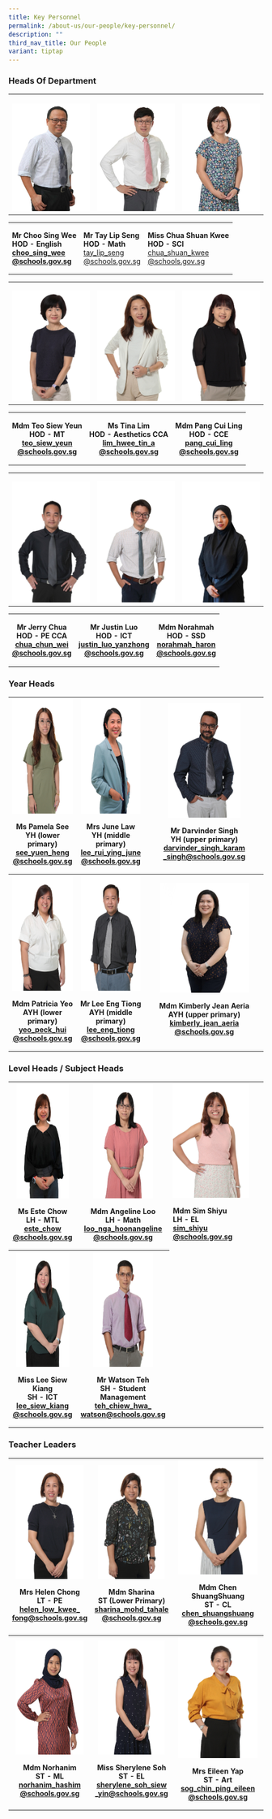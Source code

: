 ```yaml
---
title: Key Personnel
permalink: /about-us/our-people/key-personnel/
description: ""
third_nav_title: Our People
variant: tiptap
---
```

<h3>Heads Of Department</h3>
<table style="minWidth: 75px">
<colgroup>
<col>
<col>
<col>
</colgroup>
<tbody>
<tr>
<th rowspan="1" colspan="1">
<p></p>
<div class="isomer-image-wrapper">
<img style="width: 100%" height="auto" width="100%" alt="" src="/images/Our People/Key Personnel /Sing_wee.jpg">
</div>
</th>
<th rowspan="1" colspan="1">
<p></p>
<div class="isomer-image-wrapper">
<img style="width: 100%" height="auto" width="100%" alt="" src="/images/Our People/Key Personnel /Lip_seng.jpg">
</div>
</th>
<th rowspan="1" colspan="1">
<p></p>
<div class="isomer-image-wrapper">
<img style="width: 100%" height="auto" width="100%" alt="" src="/images/Our People/Key Personnel /shusng_shuang.jpg">
</div>
</th>
</tr>
</tbody>
</table>
<table style="minWidth: 75px">
<colgroup>
<col>
<col>
<col>
</colgroup>
<tbody>
<tr>
<td rowspan="1" colspan="1">
<p><strong>Mr Choo Sing Wee <br>HOD - English <br><a href="mailto:choo_sing_wee@schools.gov.sg" rel="noopener noreferrer nofollow" target="_blank">choo_sing_wee<br>@schools.gov.sg</a></strong>
</p>
</td>
<td rowspan="1" colspan="1">
<p><strong>Mr Tay Lip Seng <br>HOD - Math <br></strong><a href="mailto:tay_lip_seng@schools.gov.sg" rel="noopener noreferrer nofollow" target="_blank">tay_lip_seng<br>@schools.gov.sg</a>
</p>
</td>
<td rowspan="1" colspan="1">
<p><strong>Miss Chua Shuan Kwee<br>HOD - SCI</strong>
<br><a href="mailto:chua_shuan_kwee@schools.gov.sg" rel="noopener noreferrer nofollow" target="_blank">chua_shuan_kwee<br>@schools.gov.sg</a>
</p>
</td>
</tr>
</tbody>
</table>
<table style="minWidth: 75px">
<colgroup>
<col>
<col>
<col>
</colgroup>
<tbody>
<tr>
<td rowspan="1" colspan="1">
<p></p>
<div class="isomer-image-wrapper">
<img style="width: 100%" height="auto" width="100%" alt="" src="/images/Our People/Key Personnel /4.jpg">
</div>
</td>
<td rowspan="1" colspan="1">
<p></p>
<div class="isomer-image-wrapper">
<img style="width: 100%" height="auto" width="100%" alt="" src="/images/Our People/Key Personnel /2.jpg">
</div>
</td>
<td rowspan="1" colspan="1">
<p></p>
<div class="isomer-image-wrapper">
<img style="width: 100%" height="auto" width="100%" alt="" src="/images/Our People/Key Personnel /1.jpg">
</div>
</td>
</tr>
</tbody>
</table>
<table style="minWidth: 75px">
<colgroup>
<col>
<col>
<col>
</colgroup>
<tbody>
<tr>
<th rowspan="1" colspan="1">
<p>Mdm Teo Siew Yeun
<br>HOD - MT
<br><a href="mailto:teo_siew_yeun@schools.gov.sg" rel="noopener noreferrer nofollow" target="_blank">teo_siew_yeun<br>@schools.gov.sg</a>
</p>
</th>
<th rowspan="1" colspan="1">
<p>Ms Tina Lim
<br>HOD - Aesthetics CCA
<br><a href="mailto:lim_hwee_tin_a@schools.gov.sg" rel="noopener noreferrer nofollow" target="_blank">lim_hwee_tin_a<br>@schools.gov.sg</a>
</p>
</th>
<th rowspan="1" colspan="1">
<p>Mdm Pang Cui Ling
<br>HOD - CCE
<br><a href="mailto:pang_cui_ling@schools.gov.sg" rel="noopener noreferrer nofollow" target="_blank">pang_cui_ling<br>@schools.gov.sg</a>
</p>
</th>
</tr>
</tbody>
</table>
<table style="minWidth: 75px">
<colgroup>
<col>
<col>
<col>
</colgroup>
<tbody>
<tr>
<td rowspan="1" colspan="1">
<p></p>
<div class="isomer-image-wrapper">
<img style="width: 100%" height="auto" width="100%" alt="" src="/images/Our People/Key Personnel /jerry.jpg">
</div>
</td>
<td rowspan="1" colspan="1">
<p></p>
<div class="isomer-image-wrapper">
<img style="width: 100%" height="auto" width="100%" alt="" src="/images/Our People/Key Personnel /justin.jpg">
</div>
</td>
<td rowspan="1" colspan="1">
<p></p>
<div class="isomer-image-wrapper">
<img style="width: 100%" height="auto" width="100%" alt="" src="/images/Our People/Key Personnel /norah.jpg">
</div>
</td>
</tr>
</tbody>
</table>
<table style="minWidth: 75px">
<colgroup>
<col>
<col>
<col>
</colgroup>
<tbody>
<tr>
<th rowspan="1" colspan="1">
<p>Mr Jerry Chua
<br>HOD - PE CCA
<br><a href="mailto:chua_chun_wei@schools.gov.sg" rel="noopener noreferrer nofollow" target="_blank">chua_chun_wei<br>@schools.gov.sg</a>
</p>
</th>
<th rowspan="1" colspan="1">
<p>Mr Justin Luo
<br>HOD - ICT
<br><a href="mailto:justin_luo_yanzhong@schools.gov.sg" rel="noopener noreferrer nofollow" target="_blank">justin_luo_yanzhong<br>@schools.gov.sg</a>
</p>
</th>
<th rowspan="1" colspan="1">
<p>Mdm Norahmah
<br>HOD - SSD
<br><a href="mailto:norahmah_haron@schools.gov.sg" rel="noopener noreferrer nofollow" target="_blank"><u>norahmah_haron</u></a>
<br><a href="mailto:norahmah_haron@schools.gov.sg" rel="noopener noreferrer nofollow" target="_blank"><u>@schools.gov.sg</u></a>
</p>
</th>
</tr>
</tbody>
</table>
<p></p>
<h3>Year Heads</h3>
<table style="minWidth: 75px">
<colgroup>
<col>
<col>
<col>
</colgroup>
<tbody>
<tr>
<th rowspan="1" colspan="1">
<div class="isomer-image-wrapper">
<img style="width: 100%;" height="225" width="175" alt="Miss Pamela See cropped.jpg" src="/images/ms%20pamela%20see%20yuen%20heng%20(1).JPG">
</div>
<p>Ms Pamela See
<br>YH (lower primary)
<br><a href="mailto:see_yuen_heng@schools.gov.sg" rel="noopener noreferrer nofollow" target="_blank">see_yuen_heng<br>@schools.gov.sg</a>
</p>
</th>
<th rowspan="1" colspan="1">
<div class="isomer-image-wrapper">
<img style="width: 97%;" height="225" width="175" alt="Ms_Lee_Rui_Ying_June.jpg" src="/images/Ms_Lee_Rui_Ying_June.jpg">
</div>
<p>Mrs June Law
<br>YH (middle primary)
<br><a href="mailto:lee_rui_ying_june@schools.gov.sg" rel="noopener noreferrer nofollow" target="_blank">lee_rui_ying_june<br>@schools.gov.sg</a> 
<br>
</p>
</th>
<th rowspan="1" colspan="1">
<div class="isomer-image-wrapper">
<img style="width: 65%;" height="225" width="175" alt="MR DARVINDER EDITER FINAL.jpg" src="/images/mr%20darvinder%20singh%20so%20k%20singh.JPG">
</div>
<p>Mr Darvinder Singh
<br>YH (upper primary)
<br><a href="mailto:darvinder_singh_karam_singh@schools.gov.sg" rel="noopener noreferrer nofollow" target="_blank">darvinder_singh_karam<br>_singh@schools.gov.sg</a> 
<br>
</p>
</th>
</tr>
<tr>
<th rowspan="1" colspan="1">
<div class="isomer-image-wrapper">
<img style="width: 100%" height="225" width="175" alt="pat.jpg" src="/images/mdm%20yeo%20peck%20hui%20patricia.JPG">
</div>
<p>Mdm Patricia Yeo
<br>AYH (lower primary)
<br><a href="mailto:yeo_peck_hui@schools.gov.sg" rel="noopener noreferrer nofollow" target="_blank">yeo_peck_hui<br>@schools.gov.sg</a> 
<br>
</p>
</th>
<th rowspan="1" colspan="1">
<div class="isomer-image-wrapper">
<img style="width: 97%;" height="225" width="175" alt="Lee Eng Tiong_optimisedforweb.jpg" src="/images/mr%20lee%20eng%20tiong.JPG">
</div>
<p>Mr Lee Eng Tiong
<br>AYH (middle primary)
<br><a href="mailto:lee_eng_tiong@schools.gov.sg" rel="noopener noreferrer nofollow" target="_blank">lee_eng_tiong<br>@schools.gov.sg</a> 
<br>
</p>
</th>
<th rowspan="1" colspan="1">
<div class="isomer-image-wrapper">
<img style="width: 80%;" height="auto" width="100%" alt="" src="/images/Our People/Key Personnel /Kimberly_final.jpg">
</div>
<p>Mdm Kimberly Jean Aeria
<br>AYH (upper primary) <a href="mailto:kimberly_jean_aeria@schools.gov.sg" rel="noopener noreferrer nofollow" target="_blank">kimberly_jean_aeria</a>
<br><a href="mailto:kimberly_jean_aeria@schools.gov.sg" rel="noopener noreferrer nofollow" target="_blank">@schools.gov.sg</a>
</p>
</th>
</tr>
</tbody>
</table>
<h3></h3>
<h3>Level Heads / Subject Heads</h3>
<table style="minWidth: 75px">
<colgroup>
<col>
<col>
<col>
</colgroup>
<tbody>
<tr>
<th rowspan="1" colspan="1">
<div class="isomer-image-wrapper">
<img style="width: 85%;" height="225" width="175" alt="Ms_Este_Chow.jpg" src="/images/Our%20People/Key%20Personnel%20/Ms_Este_Chow.jpg">
</div>
<p>Ms Este Chow
<br>LH - MTL
<br><a href="mailto:este_chow@schools.gov.sg" rel="noopener noreferrer nofollow" target="_blank">este_chow<br>@schools.gov.sg</a>
</p>
</th>
<th rowspan="1" colspan="1">
<div class="isomer-image-wrapper">
<img style="width: 70%;" height="225" width="175" src="/images/mdm%20angeline%20loo%20nga%20hoon.JPG">
</div>
<p>Mdm Angeline Loo
<br>LH - Math
<br><a href="mailto:loo_nga_hoonangeline@schools.gov.sg" rel="noopener noreferrer nofollow" target="_blank">loo_nga_hoonangeline<br>@schools.gov.sg</a>
</p>
</th>
<td rowspan="1" colspan="1">
<div class="isomer-image-wrapper">
<img style="width: 87%;" height="auto" width="100%" alt="" src="/images/mrs yeo-sim shiyu.JPG">
</div>
<p><strong>Mdm Sim Shiyu<br>LH - EL<br><a href="mailto:SIM_Shiyu@schools.gov.sg" rel="noopener noreferrer nofollow" target="_blank"><u>sim_shiyu</u></a><br><a href="mailto:SIM_Shiyu@schools.gov.sg" rel="noopener noreferrer nofollow" target="_blank"><u>@schools.gov.sg</u></a></strong>
</p>
</td>
</tr>
<tr>
<th rowspan="1" colspan="1">
<div class="isomer-image-wrapper">
<img style="width: 87%;" height="225" width="175" alt="Miss_Lee_siew_Kiang_optimisedforweb.jpg" src="/images/miss%20lee%20siew%20kiang.JPG">
</div>
<p>Miss Lee Siew Kiang
<br>SH - ICT
<br><a href="mailto:lee_siew_kiang@schools.gov.sg" rel="noopener noreferrer nofollow" target="_blank">lee_siew_kiang<br>@schools.gov.sg</a>
</p>
</th>
<th rowspan="1" colspan="1">
<div class="isomer-image-wrapper">
<img style="width: 70%;" height="225" width="175" alt="Mr Watson Tay cropped.jpg" src="/images/mr%20watson%20teh%20chiew%20hwa.JPG">
</div>
<p>Mr Watson Teh
<br>SH - Student Management
<br><a href="mailto:teh_chiew_hwa_watson@schools.gov.sg" rel="noopener noreferrer nofollow" target="_blank">teh_chiew_hwa_<br>watson@schools.gov.sg</a>
</p>
</th>
<td rowspan="1" colspan="1">
<p></p>
</td>
</tr>
</tbody>
</table>
<h3>Teacher Leaders</h3>
<table style="minWidth: 75px">
<colgroup>
<col>
<col>
<col>
</colgroup>
<tbody>
<tr>
<th rowspan="1" colspan="1">
<div class="isomer-image-wrapper">
<img style="width: 90%;" height="225" width="175" alt="Mrs Helen Chong.jpg" src="/images/mrs%20helen%20chong-low.JPG">
</div>
<p>Mrs Helen Chong
<br>LT - PE
<br><a href="mailto:helen_low_kwee_fong@schools.gov.sg" rel="noopener noreferrer nofollow" target="_blank">helen_low_kwee_</a>
<br><a href="mailto:helen_low_kwee_fong@schools.gov.sg" rel="noopener noreferrer nofollow" target="_blank">fong@schools.gov.sg</a>
</p>
<p></p>
</th>
<th rowspan="1" colspan="1">
<div class="isomer-image-wrapper">
<img style="width: 90%;" height="225" width="175" alt="Mdm_Sharina" src="/images/Our%20People/Key%20Personnel%20/Mdm_Sharina_Bte_Mohamed_Tahale.JPG">
</div>
<p>Mdm Sharina
<br>ST (Lower Primary)
<br><a href="mailto:sharina_mohd_tahale@schools.gov.sg>;" rel="noopener noreferrer nofollow" target="_blank">sharina_mohd_tahale<br>@schools.gov.sg</a>
</p>
</th>
<th rowspan="1" colspan="1">
<div class="isomer-image-wrapper">
<img style="width: 95%;" height="225" width="175" alt="tn.Mdm_Chen_ShuangShuang_optimisedforweb.jpg.mid.jpg" src="/images/mdm%20chen%20shuangshuang.JPG">
</div>
<p>Mdm Chen ShuangShuang
<br>ST - CL
<br><a href="mailto:chen_shuangshuang@schools.gov.sg" rel="noopener noreferrer nofollow" target="_blank">chen_shuangshuang<br>@schools.gov.sg</a> 
<br>
</p>
</th>
</tr>
<tr>
<th rowspan="1" colspan="1">
<div class="isomer-image-wrapper">
<img style="width: 90%;" height="225" width="175" alt="MdmHanim.jpeg" src="/images/mdm%20norhanim%20bte%20hashim.JPG">
</div>
<p>Mdm Norhanim
<br>ST - ML
<br><a href="mailto:norhanim_hashim@schools.gov.sg" rel="noopener noreferrer nofollow" target="_blank">norhanim_hashim<br>@schools.gov.sg</a> 
<br>
</p>
</th>
<th rowspan="1" colspan="1">
<div class="isomer-image-wrapper">
<img style="width: 90%;" height="225" width="175" alt="Sherylene Soh siew yin.jpg" src="/images/miss%20sherylene%20soh%20siew%20yin.JPG">
</div>
<p>Miss Sherylene Soh
<br>ST - EL
<br><a href="mailto:sherylene_soh_siew_yin@schools.gov.sg" rel="noopener noreferrer nofollow" target="_blank">sherylene_soh_siew<br>_yin@schools.gov.sg</a>
</p>
</th>
<th rowspan="1" colspan="1">
<div class="isomer-image-wrapper">
<img style="width: 95%;" height="auto" width="100%" alt="" src="/images/mrs eileen yap-soh chin ping.JPG">
</div>
<p>Mrs Eileen Yap
<br>ST - Art
<br><a href="mailto:chen_shuangshuang@schools.gov.sg" rel="noopener noreferrer nofollow" target="_blank">sog_chin_ping_eileen</a>
<br><a href="mailto:chen_shuangshuang@schools.gov.sg" rel="noopener noreferrer nofollow" target="_blank">@schools.gov.sg</a>
</p>
</th>
</tr>
</tbody>
</table>
<p></p>